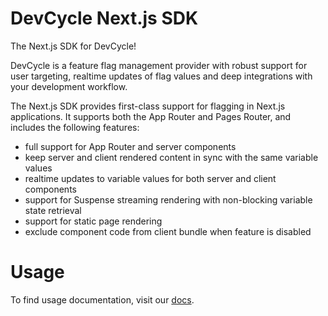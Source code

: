 # DevCycle Next.js SDK

The Next.js SDK for DevCycle! 

DevCycle is a feature flag management provider with robust support for user targeting, realtime updates of flag values
and deep integrations with your development workflow.

The Next.js SDK provides first-class support for flagging in Next.js applications. It supports both the App Router
and Pages Router, and includes the following features:

- full support for App Router and server components
- keep server and client rendered content in sync with the same variable values
- realtime updates to variable values for both server and client components
- support for Suspense streaming rendering with non-blocking variable state retrieval
- support for static page rendering
- exclude component code from client bundle when feature is disabled

# Usage

To find usage documentation, visit our [docs](https://docs.devcycle.com/docs/sdk/client-side-sdks/nextjs).
